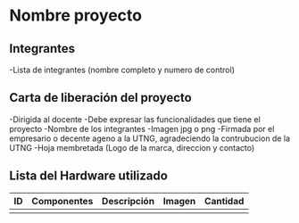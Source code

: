 # Nombre proyecto
## Integrantes
-Lista de integrantes (nombre completo y numero de control)
## Carta de liberación del proyecto
-Dirigida al docente
-Debe expresar las funcionalidades que tiene el proyecto
-Nombre de los integrantes
-Imagen jpg o png
-Firmada por el empresario o decente ageno a la UTNG, agradeciendo la contrubucion de la UTNG
-Hoja membretada (Logo de la marca, direccion y contacto)

## Lista del Hardware utilizado
| ID | Componentes | Descripción | Imagen | Cantidad |
|----|-------------|-------------|--------|----------|
|    |             |             |        |          |
